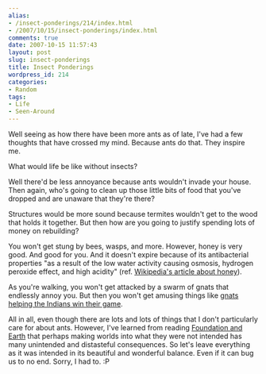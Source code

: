 ```yaml
---
alias:
- /insect-ponderings/214/index.html
- /2007/10/15/insect-ponderings/index.html
comments: true
date: 2007-10-15 11:57:43
layout: post
slug: insect-ponderings
title: Insect Ponderings
wordpress_id: 214
categories:
- Random
tags:
- Life
- Seen-Around
---
```


Well seeing as how there have been more ants as of late, I've had a few thoughts that have crossed my mind.  Because ants do that.  They inspire me.

What would life be like without insects?

Well there'd be less annoyance because ants wouldn't invade your house.  Then again, who's going to clean up those little bits of food that you've dropped and are unaware that they're there?

Structures would be more sound because termites wouldn't get to the wood that holds it together.  But then how are you going to justify spending lots of money on rebuilding?

You won't get stung by bees, wasps, and more.  However, honey is very good.  And good for you.  And it doesn't expire because of its antibacterial properties "as a result of the low water activity causing osmosis, hydrogen peroxide effect, and high acidity" (ref. [Wikipedia's article about honey](http://en.wikipedia.org/wiki/Honey)).

As you're walking, you won't get attacked by a swarm of gnats that endlessly annoy you.  But then you won't get amusing things like [gnats helping the Indians win their game](http://sports.yahoo.com/mlb/news?slug=dw-aldsbugs100507&prov=yhoo&type=lgns).

All in all, even though there are lots and lots of things that I don't particularly care for about ants.  However, I've learned from reading [Foundation and Earth](http://www.amazon.com/gp/product/0553587579?ie=UTF8&tag=gtww-20&linkCode=as2&camp=1789&creative=9325&creativeASIN=0553587579) that perhaps making worlds into what they were not intended has many unintended and distasteful consequences.  So let's leave everything as it was intended in its beautiful and wonderful balance.  Even if it can bug us to no end.  Sorry, I had to.  :P
